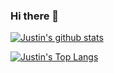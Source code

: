### Hi there 👋

<!--
**justinmmott/justinmmott** is a ✨ _special_ ✨ repository because its `README.md` (this file) appears on your GitHub profile.

Here are some ideas to get you started:

- 🔭 I’m currently working on ...
- 🌱 I’m currently learning ...
- 👯 I’m looking to collaborate on ...
- 🤔 I’m looking for help with ...
- 💬 Ask me about ...
- 📫 How to reach me: ...
- 😄 Pronouns: ...
- ⚡ Fun fact: ...
-->

[![Justin's github stats](https://github-readme-stats.vercel.app/api?username=justinmmott&count_private=true&show_icons=true&theme=radical)](https://github.com/anuraghazra/github-readme-stats)

[![Justin's Top Langs](https://github-readme-stats.vercel.app/api/top-langs/?username=justinmmott&theme=radical&layout=compact&card_width=450)](https://github.com/anuraghazra/github-readme-stats)
